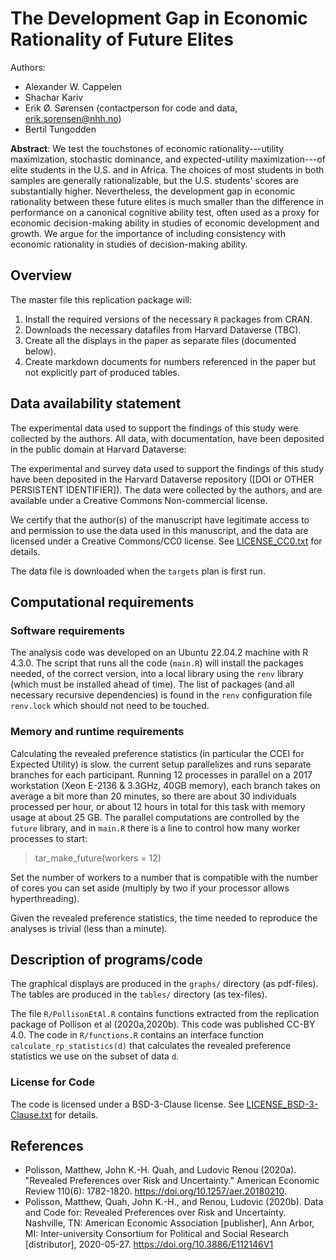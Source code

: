 # The Development Gap in Economic Rationality of Future Elites
Authors:

- Alexander W. Cappelen
- Shachar Kariv
- Erik Ø. Sørensen (contactperson for code and data, erik.sorensen@nhh.no)
- Bertil Tungodden

**Abstract**: We test the touchstones of economic rationality---utility
maximization, stochastic dominance, and expected-utility maximization---of elite
students in the U.S. and in Africa. The choices of most students in both samples
are generally rationalizable, but the U.S. students' scores are substantially
higher. Nevertheless, the development gap in economic rationality between these
future elites is much smaller than the difference in performance on a canonical
cognitive ability test, often used as a proxy for economic decision-making
ability in studies of economic development and growth. We argue for the
importance of including consistency with economic rationality in studies of
decision-making ability.


## Overview

The master file this replication package will:

1. Install the required versions of the necessary `R` packages from CRAN.
2. Downloads the necessary datafiles from Harvard Dataverse (TBC).
3. Create all the displays in the paper as separate files (documented below).
4. Create markdown documents for numbers referenced in the paper but not explicitly part of produced tables.




## Data availability statement

The experimental data used to support the findings of this study were collected
by the authors. All data, with documentation, have been deposited in the public
domain at Harvard Dataverse:


The experimental and survey data used to support the findings of this study have
been deposited in the Harvard Dataverse repository ([DOI or OTHER PERSISTENT IDENTIFIER]).
The data were collected by the authors, and are available under a Creative
Commons Non-commercial license.

We certify that the author(s) of the manuscript have legitimate access to and permission to use the data used in this manuscript, and the data are licensed under a Creative Commons/CC0 license. See [LICENSE_CC0.txt](LICENSE_CC0.txt) for details.

The data file is downloaded when the `targets` plan is first run.


## Computational requirements

### Software requirements

The analysis code was developed on an Ubuntu 22.04.2 machine with R 4.3.0. The 
script that runs all the code (`main.R`) will install the packages needed, of the correct version,
into a local library using the `renv` library (which must be installed ahead of time). The list
of packages (and all necessary recursive dependencies) is found in the `renv` configuration file
`renv.lock` which should not need to be touched. 


### Memory and runtime requirements

Calculating the revealed preference statistics (in particular the CCEI for
Expected Utility) is slow. the current setup parallelizes and runs separate
branches for each participant. Running 12 processes in parallel on a 2017
workstation (Xeon E-2136 & 3.3GHz, 40GB memory), each branch takes on average a
bit more than 20 minutes, so there are about 30 individuals processed per hour,
or about 12 hours in total for this task with memory usage at about 25 GB.
The parallel computations are controlled by the `future` library, and in 
`main.R` there is a line to control how many worker processes to start:

> tar_make_future(workers = 12)

Set the number of workers to a number that is compatible with the number of cores 
you can set aside (multiply by two if your processor allows hyperthreading).



Given the revealed preference statistics, the time needed to reproduce
the analyses is trivial (less than a minute).


## Description of programs/code

The graphical displays are produced in the `graphs/` directory (as pdf-files). The tables are
produced in the `tables/` directory (as tex-files). 

The file `R/PollisonEtAl.R` contains functions extracted from the replication package
of Pollison et al (2020a,2020b). This code
was published CC-BY 4.0. The code
in `R/functions.R` contains an interface
function `calculate_rp_statistics(d)` that
calculates the revealed preference statistics
we use on the subset of data `d`.

### License for Code

The code is licensed under a BSD-3-Clause license. See [LICENSE_BSD-3-Clause.txt](LICENSE_BSD-3-Clause.txt) for details.


## References

- Polisson, Matthew, John K.-H. Quah, and Ludovic Renou (2020a). "Revealed Preferences over Risk and Uncertainty." American Economic Review 110(6): 1782-1820. https://doi.org/10.1257/aer.20180210.
- Polisson, Matthew, Quah, John K.-H., and Renou, Ludovic (2020b). Data and Code for: Revealed Preferences over Risk and Uncertainty. Nashville, TN: American Economic Association [publisher], Ann Arbor, MI: Inter-university Consortium for Political and Social Research [distributor], 2020-05-27. https://doi.org/10.3886/E112146V1